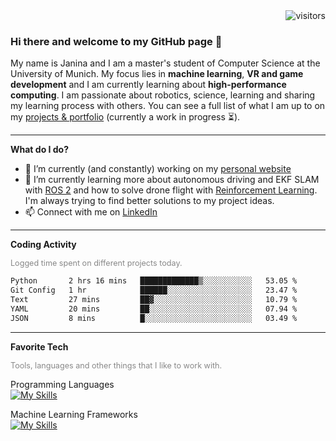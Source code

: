 <div style="text-align: right">
  <img src="https://visitor-badge.laobi.icu/badge?page_id=janinamattes.janinamattes" alt="visitors">
</div>

### Hi there and welcome to my GitHub page 👋
My name is Janina and I am a master's student of Computer Science at the University of Munich. My focus lies in **machine learning**, **VR and game development** and I am currently learning about **high-performance computing**. I am passionate about robotics, science, learning and sharing my learning process with others. You can see a full list of what I am up to on my [projects & portfolio](https://janinamattes.github.io/#profile) (currently a work in progress ⏳).

---

**What do I do?**

- 🔭 I’m currently (and constantly) working on my [personal website](https://janinamattes.github.io/#profile)
- 🌱 I’m currently learning more about autonomous driving and EKF SLAM with [ROS 2](https://github.com/munichmotorsport) and how to solve drone flight with [Reinforcement Learning](https://github.com/JaninaMattes/Autonomous-Explorer-Drone). I'm always trying to find better solutions to my project ideas.
- 📫 Connect with me on [LinkedIn](https://www.linkedin.com/in/janina-mattes/)

---

**Coding Activity**

<span style="color: #888; font-size: 0.9em">Logged time spent on different projects today. </span>
<!--START_SECTION:waka-->

```txt
Python       2 hrs 16 mins   █████████████▒░░░░░░░░░░░   53.05 %
Git Config   1 hr            ██████░░░░░░░░░░░░░░░░░░░   23.47 %
Text         27 mins         ██▓░░░░░░░░░░░░░░░░░░░░░░   10.79 %
YAML         20 mins         ██░░░░░░░░░░░░░░░░░░░░░░░   07.94 %
JSON         8 mins          █░░░░░░░░░░░░░░░░░░░░░░░░   03.49 %
```

<!--END_SECTION:waka-->


---


**Favorite Tech** 

<span style="color: #888; font-size: 0.9em">Tools, languages and other things that I like to work with.</span>

Programming Languages<br />
[![My Skills](https://skillicons.dev/icons?i=py,java,cpp,c,cs,ts,kotlin,dart,ros,bash&theme=light&perline=10)](https://skillicons.dev)

Machine Learning Frameworks <br />
[![My Skills](https://skillicons.dev/icons?i=pytorch,sklearn,opencv&theme=light&perline=10)](https://skillicons.dev)


<!--

Web/Mobile App Development Frameworks <br />
[![My Skills](https://skillicons.dev/icons?i=flask,django,angular,nestjs,flutter,spring&theme=light&perline=10)](https://skillicons.dev)

Cloud Development <br />
[![My Skills](https://skillicons.dev/icons?i=aws,gcp,heroku&theme=light)](https://skillicons.dev)

Database Systems <br />
[![My Skills](https://skillicons.dev/icons?i=mysql,postgres,sqlite,mongodb&theme=light)](https://skillicons.dev)

Containerization <br />
[![My Skills](https://skillicons.dev/icons?i=docker,kubernetes&theme=light)](https://skillicons.dev)

-->
